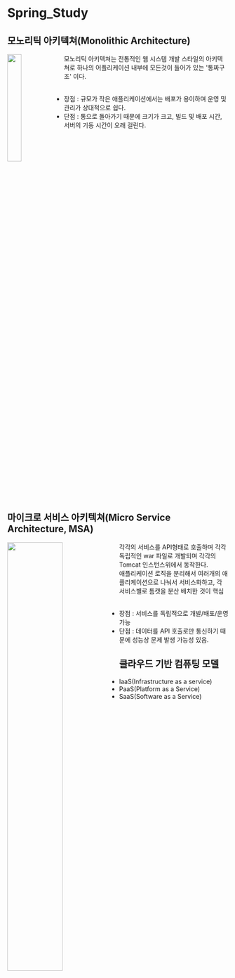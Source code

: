 # Spring_Study




## 모노리틱 아키텍쳐(Monolithic Architecture)
<p>
  <img src="https://user-images.githubusercontent.com/19161231/54512207-c923cf00-4996-11e9-8b40-727eecd07b33.png" width="25%" align="left"/>
  <p>
  모노리틱 아키텍쳐는 전통적인 웹 시스템 개발 스타일의 아키텍쳐로 하나의 어플리케이션 내부에 모든것이 들어가 있는 '통짜구조' 이다.</br>
  </br>
  <ul>
    <li>장점 : 규모가 작은 애플리케이션에서는 배포가 용이하며 운영 및 관리가 상대적으로 쉽다.</li>
    <li>단점 : 통으로 돌아가기 때문에 크기가 크고, 빌드 및 배포 시간, 서버의 기동 시간이 오래 걸린다.</li>
  </ul>
  </p>
</p>
<br clear="left">
</br></br>

## 마이크로 서비스 아키텍쳐(Micro Service Architecture, MSA)

<p>
  <img src="https://user-images.githubusercontent.com/19161231/54512218-cd4fec80-4996-11e9-8ec9-6d5d6f92e064.png" width="50%"  align="left"/>
  <p>
  각각의 서비스를 API형태로 호출하며 각각 독립적인 war 파일로 개발되며 각각의 Tomcat 인스턴스위에서 동작한다.</br>
  애플리케이션 로직을 분리해서 여러개의 애플리케이션으로 나눠서 서비스화하고, 각 서비스별로 톰캣을 분산 배치한 것이 핵심</br>
  </br>
  <ul>
    <li>장점 : 서비스를 독립적으로 개발/배포/운영가능</li>
    <li>단점 : 데이터를 API 호출로만 통신하기 때문에 성능상 문제 발생 가능성 있음.</li>
  </ul>
  </p>
</p>

## 클라우드 기반 컴퓨팅 모델

- IaaS(Infrastructure as a service)
- PaaS(Platform as a Service)
- SaaS(Software as a Service)

<br clear="left">
